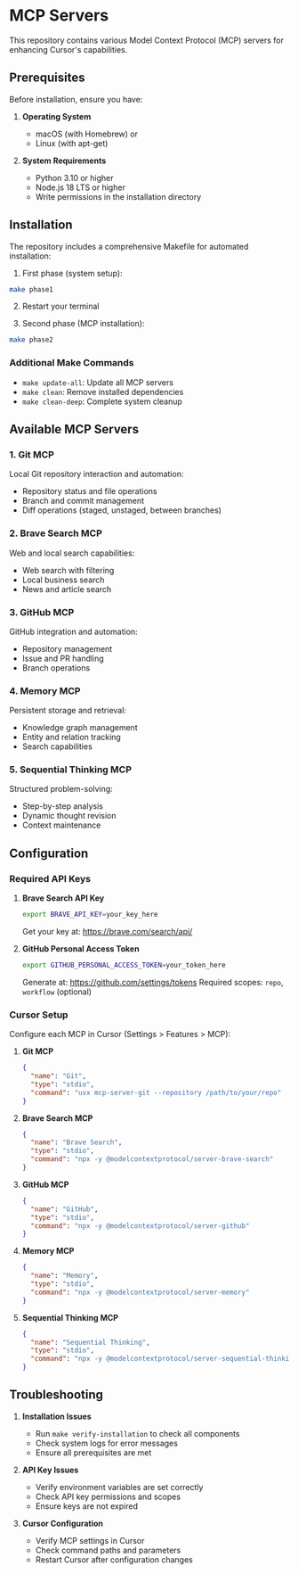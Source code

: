 # MCP Servers

This repository contains various Model Context Protocol (MCP) servers for enhancing Cursor's capabilities.

## Prerequisites

Before installation, ensure you have:

1. **Operating System**
   - macOS (with Homebrew) or
   - Linux (with apt-get)

2. **System Requirements**
   - Python 3.10 or higher
   - Node.js 18 LTS or higher
   - Write permissions in the installation directory

## Installation

The repository includes a comprehensive Makefile for automated installation:

1. First phase (system setup):
```bash
make phase1
```

2. Restart your terminal

3. Second phase (MCP installation):
```bash
make phase2
```

### Additional Make Commands
- `make update-all`: Update all MCP servers
- `make clean`: Remove installed dependencies
- `make clean-deep`: Complete system cleanup

## Available MCP Servers

### 1. Git MCP
Local Git repository interaction and automation:
- Repository status and file operations
- Branch and commit management
- Diff operations (staged, unstaged, between branches)

### 2. Brave Search MCP
Web and local search capabilities:
- Web search with filtering
- Local business search
- News and article search

### 3. GitHub MCP
GitHub integration and automation:
- Repository management
- Issue and PR handling
- Branch operations

### 4. Memory MCP
Persistent storage and retrieval:
- Knowledge graph management
- Entity and relation tracking
- Search capabilities

### 5. Sequential Thinking MCP
Structured problem-solving:
- Step-by-step analysis
- Dynamic thought revision
- Context maintenance

## Configuration

### Required API Keys

1. **Brave Search API Key**
   ```bash
   export BRAVE_API_KEY=your_key_here
   ```
   Get your key at: https://brave.com/search/api/

2. **GitHub Personal Access Token**
   ```bash
   export GITHUB_PERSONAL_ACCESS_TOKEN=your_token_here
   ```
   Generate at: https://github.com/settings/tokens
   Required scopes: `repo`, `workflow` (optional)

### Cursor Setup

Configure each MCP in Cursor (Settings > Features > MCP):

1. **Git MCP**
   ```json
   {
     "name": "Git",
     "type": "stdio",
     "command": "uvx mcp-server-git --repository /path/to/your/repo"
   }
   ```

2. **Brave Search MCP**
   ```json
   {
     "name": "Brave Search",
     "type": "stdio",
     "command": "npx -y @modelcontextprotocol/server-brave-search"
   }
   ```

3. **GitHub MCP**
   ```json
   {
     "name": "GitHub",
     "type": "stdio",
     "command": "npx -y @modelcontextprotocol/server-github"
   }
   ```

4. **Memory MCP**
   ```json
   {
     "name": "Memory",
     "type": "stdio",
     "command": "npx -y @modelcontextprotocol/server-memory"
   }
   ```

5. **Sequential Thinking MCP**
   ```json
   {
     "name": "Sequential Thinking",
     "type": "stdio",
     "command": "npx -y @modelcontextprotocol/server-sequential-thinking"
   }
   ```

## Troubleshooting

1. **Installation Issues**
   - Run `make verify-installation` to check all components
   - Check system logs for error messages
   - Ensure all prerequisites are met

2. **API Key Issues**
   - Verify environment variables are set correctly
   - Check API key permissions and scopes
   - Ensure keys are not expired

3. **Cursor Configuration**
   - Verify MCP settings in Cursor
   - Check command paths and parameters
   - Restart Cursor after configuration changes
